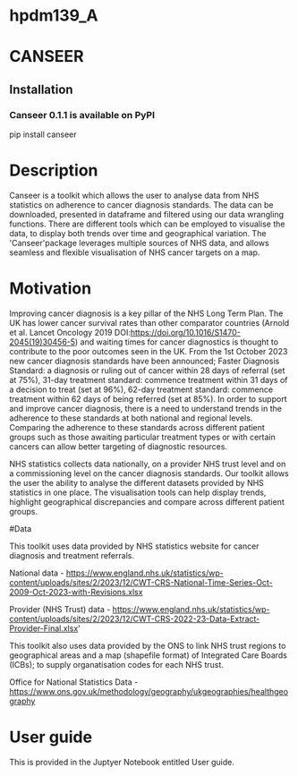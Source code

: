 # hpdm139_A
# CANSEER 

## Installation 
### Canseer 0.1.1 is available on PyPI
pip install canseer

# Description 
Canseer is a toolkit which allows the user to analyse data from NHS statistics on adherence to cancer diagnosis standards. The data can be downloaded, presented in dataframe and filtered using our data wrangling functions. There are different tools which can be employed to visualise the data, to display both trends over time and geographical variation.
The 'Canseer'package leverages multiple sources of NHS data, and allows seamless and flexible visualisation of NHS cancer targets on a map.

# Motivation 

Improving cancer diagnosis is a key pillar of the NHS Long Term Plan. The UK has lower cancer survival rates than other comparator countries (Arnold et al. Lancet Oncology 2019 DOI:https://doi.org/10.1016/S1470-2045(19)30456-5) and waiting times for cancer diagnostics is thought to contribute to the poor outcomes seen in the UK. From the 1st October 2023 new cancer diagnosis standards have been announced; Faster Diagnosis Standard: a diagnosis or ruling out of cancer within 28 days of referral (set at 75%), 31-day treatment standard: commence treatment within 31 days of a decision to treat (set at 96%), 62-day treatment standard: commence treatment within 62 days of being referred (set at 85%). In order to support and improve cancer diagnosis, there is a need to understand trends in the adherence to these standards at both national and regional levels. Comparing the adherence to these standards across different patient groups such as those awaiting particular treatment types or with certain cancers can allow better targeting of diagnostic resources.


NHS statistics collects data nationally, on a provider NHS trust level and on a commissioning level on the cancer diagnosis standards. Our toolkit allows the user the ability to analyse the different datasets provided by NHS statistics in one place. The visualisation tools can help display trends, highlight geographical discrepancies and compare across different patient groups.


#Data

This toolkit uses data provided by NHS statistics website for cancer diagnosis and treatment referrals.

National data - https://www.england.nhs.uk/statistics/wp-content/uploads/sites/2/2023/12/CWT-CRS-National-Time-Series-Oct-2009-Oct-2023-with-Revisions.xlsx

Provider (NHS Trust) data - https://www.england.nhs.uk/statistics/wp-content/uploads/sites/2/2023/12/CWT-CRS-2022-23-Data-Extract-Provider-Final.xlsx'

This toolkit also uses data provided by the ONS to link NHS trust regions to geographical areas and a map (shapefile format) of Integrated Care Boards (ICBs); to supply organatisation codes for each NHS trust.

Office for National Statistics Data - https://www.ons.gov.uk/methodology/geography/ukgeographies/healthgeography
 

# User guide 

This is provided in the Juptyer Notebook entitled User guide.


 

